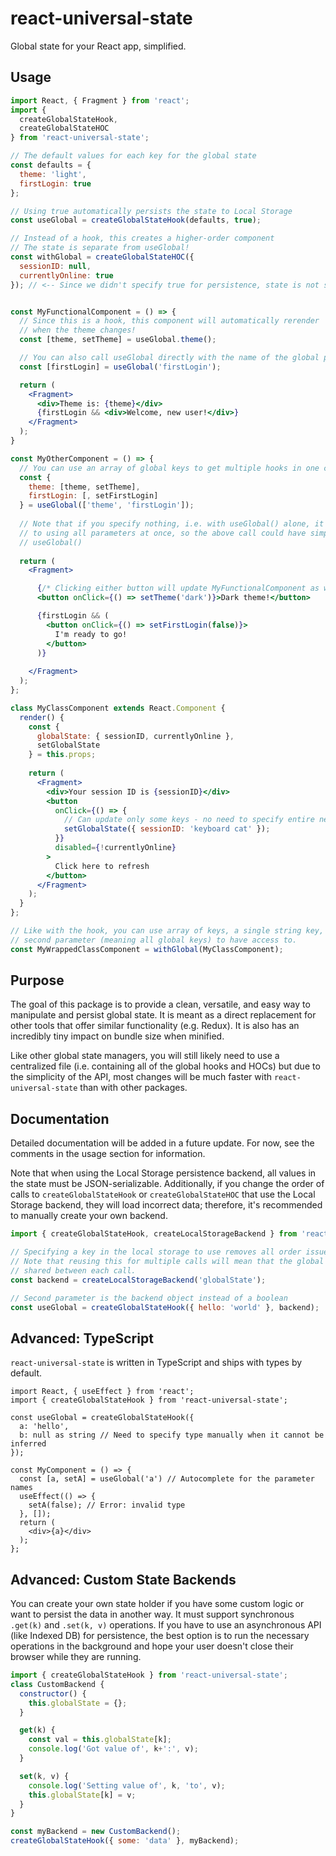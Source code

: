 # react-universal-state

Global state for your React app, simplified.

## Usage
```jsx
import React, { Fragment } from 'react';
import {
  createGlobalStateHook,
  createGlobalStateHOC
} from 'react-universal-state';

// The default values for each key for the global state
const defaults = {
  theme: 'light',
  firstLogin: true
};

// Using true automatically persists the state to Local Storage
const useGlobal = createGlobalStateHook(defaults, true);

// Instead of a hook, this creates a higher-order component
// The state is separate from useGlobal!
const withGlobal = createGlobalStateHOC({
  sessionID: null,
  currentlyOnline: true
}); // <-- Since we didn't specify true for persistence, state is not saved


const MyFunctionalComponent = () => {
  // Since this is a hook, this component will automatically rerender
  // when the theme changes!
  const [theme, setTheme] = useGlobal.theme();

  // You can also call useGlobal directly with the name of the global parameter
  const [firstLogin] = useGlobal('firstLogin');

  return (
    <Fragment>
      <div>Theme is: {theme}</div>
      {firstLogin && <div>Welcome, new user!</div>}
    </Fragment>
  );
}

const MyOtherComponent = () => {
  // You can use an array of global keys to get multiple hooks in one call!
  const {
    theme: [theme, setTheme],
    firstLogin: [, setFirstLogin]
  } = useGlobal(['theme', 'firstLogin']);
  
  // Note that if you specify nothing, i.e. with useGlobal() alone, it defaults
  // to using all parameters at once, so the above call could have simply been
  // useGlobal()
  
  return (
    <Fragment>

      {/* Clicking either button will update MyFunctionalComponent as well */}
      <button onClick={() => setTheme('dark')}>Dark theme!</button>

      {firstLogin && (
        <button onClick={() => setFirstLogin(false)}>
          I'm ready to go!
        </button>
      )}
      
    </Fragment>
  );
};

class MyClassComponent extends React.Component {
  render() {
    const {
      globalState: { sessionID, currentlyOnline },
      setGlobalState
    } = this.props;
    
    return (
      <Fragment>
        <div>Your session ID is {sessionID}</div>
        <button
          onClick={() => {
            // Can update only some keys - no need to specify entire new state
            setGlobalState({ sessionID: 'keyboard cat' });
          }}
          disabled={!currentlyOnline}
        >
          Click here to refresh
        </button>
      </Fragment>
    );
  }
};

// Like with the hook, you can use array of keys, a single string key, or no
// second parameter (meaning all global keys) to have access to.
const MyWrappedClassComponent = withGlobal(MyClassComponent);
```

## Purpose
The goal of this package is to provide a clean, versatile, and easy way to manipulate and persist global state. It is meant as a direct replacement for other tools that offer similar functionality (e.g. Redux). It is also has an incredibly tiny impact on bundle size when minified.

Like other global state managers, you will still likely need to use a centralized file (i.e. containing all of the global hooks and HOCs) but due to the simplicity of the API, most changes will be much faster with `react-universal-state` than with other packages.

## Documentation
Detailed documentation will be added in a future update. For now, see the comments in the usage section for information.

Note that when using the Local Storage persistence backend, all values in the state must be JSON-serializable. Additionally, if you change the order of calls to `createGlobalStateHook` or `createGlobalStateHOC` that use the Local Storage backend, they will load incorrect data; therefore, it's recommended to manually create your own backend.
```js
import { createGlobalStateHook, createLocalStorageBackend } from 'react-universal-state';

// Specifying a key in the local storage to use removes all order issues
// Note that reusing this for multiple calls will mean that the global state is
// shared between each call.
const backend = createLocalStorageBackend('globalState');

// Second parameter is the backend object instead of a boolean
const useGlobal = createGlobalStateHook({ hello: 'world' }, backend);
```

## Advanced: TypeScript
`react-universal-state` is written in TypeScript and ships with types by default.
```tsx
import React, { useEffect } from 'react';
import { createGlobalStateHook } from 'react-universal-state';

const useGlobal = createGlobalStateHook({
  a: 'hello',
  b: null as string // Need to specify type manually when it cannot be inferred
});

const MyComponent = () => {
  const [a, setA] = useGlobal('a') // Autocomplete for the parameter names
  useEffect(() => {
    setA(false); // Error: invalid type
  }, []);
  return (
    <div>{a}</div>
  );
};
```
## Advanced: Custom State Backends
You can create your own state holder if you have some custom logic or want to persist the data in another way. It must support synchronous `.get(k)` and `.set(k, v)` operations. If you have to use an asynchronous API (like Indexed DB) for persistence, the best option is to run the necessary operations in the background and hope your user doesn't close their browser while they are running.

```js
import { createGlobalStateHook } from 'react-universal-state';
class CustomBackend {
  constructor() {
    this.globalState = {};
  }

  get(k) {
    const val = this.globalState[k];
    console.log('Got value of', k+':', v);
  }

  set(k, v) {
    console.log('Setting value of', k, 'to', v);
    this.globalState[k] = v;
  }
}

const myBackend = new CustomBackend();
createGlobalStateHook({ some: 'data' }, myBackend);
```